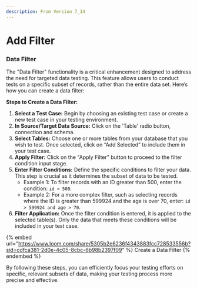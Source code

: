 ```yaml
---
description: From Version 7_14
---
```


# Add Filter

### Data Filter

The "Data Filter" functionality is a critical enhancement designed to address the need for targeted data testing. This feature allows users to conduct tests on a specific subset of records, rather than the entire data set. Here’s how you can create a data filter:

**Steps to Create a Data Filter:**

1. **Select a Test Case:** Begin by choosing an existing test case or create a new test case in your testing environment.
2. **In Source/Target Data Source:** Click on the 'Table' radio button, connection and schema.
3. **Select Tables:** Choose one or more tables from your database that you wish to test. Once selected, click on “Add Selected” to include them in your test case.
4. **Apply Filter:** Click on the "Apply Filter" button to proceed to the filter condition input stage.
5. **Enter Filter Conditions:** Define the specific conditions to filter your data. This step is crucial as it determines the subset of data to be tested.
   * Example 1: To filter records with an ID greater than 500, enter the condition: `id > 500`.
   * Example 2: For a more complex filter, such as selecting records where the ID is greater than 599924 and the age is over 70, enter: `id > 599924 and age > 70`.
6. **Filter Application:** Once the filter condition is entered, it is applied to the selected table(s). Only the data that meets these conditions will be included in your test case.

{% embed url="https://www.loom.com/share/5305b2e6236f4343883fcc728533556b?sid=cdfca381-2d0e-4c05-8cbc-6b98b2397f09" %}
Create a Data Filter
{% endembed %}

By following these steps, you can efficiently focus your testing efforts on specific, relevant subsets of data, making your testing process more precise and effective.
